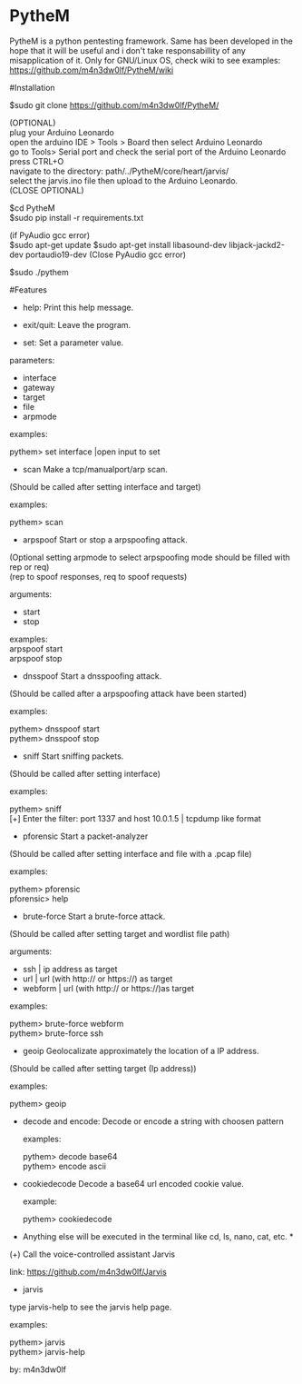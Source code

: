 # PytheM

PytheM is a python pentesting framework. Same has been developed in the hope that it will be useful and i don't take responsabillity of any misapplication of it. Only for GNU/Linux OS, check wiki to see examples:<br/> https://github.com/m4n3dw0lf/PytheM/wiki<br/> 

#Installation

$sudo git clone https://github.com/m4n3dw0lf/PytheM/ <br />

(OPTIONAL)<br />
plug your Arduino Leonardo <br />
open the arduino IDE > Tools > Board then select Arduino Leonardo <br />
go to Tools> Serial port and check the serial port of the Arduino Leonardo <br />
press CTRL+O <br />
navigate to the directory: path/../PytheM/core/heart/jarvis/ <br />
select the jarvis.ino file then upload to the Arduino Leonardo. <br />
(CLOSE OPTIONAL) <br />

$cd PytheM<br/>
$sudo pip install -r requirements.txt <br />

(if PyAudio gcc error)<br />
$sudo apt-get update
$sudo apt-get install libasound-dev libjack-jackd2-dev portaudio19-dev
(Close PyAudio gcc error) <br />

$sudo ./pythem <br/>

#Features

- help:			Print this help message.<br />


- exit/quit:		Leave the program.<br />


- set:			Set a parameter value.<br />

 parameters:<br />

 - interface
 - gateway
 - target
 - file
 - arpmode

  examples: <br />

   pythem> set interface         |open input to set<br />


- scan			Make a tcp/manualport/arp scan.<br />

(Should be called after setting interface and target)<br />

  examples:<br />

   pythem> scan<br />


- arpspoof		Start or stop a arpspoofing attack.<br />

(Optional setting arpmode to select arpspoofing mode should be filled with rep or req)<br />
(rep to spoof responses, req to spoof requests) <br />

arguments:<br />

 - start
 - stop

  examples:<br />
   arpspoof start <br />
   arpspoof stop <br />


- dnsspoof		Start a dnsspoofing attack.<br />

(Should be called after a arpspoofing attack have been started)<br />

  examples:<br />

   pythem> dnsspoof start<br />
   pythem> dnsspoof stop<br />


- sniff			Start sniffing packets.<br />

(Should be called after setting interface)<br />

  examples:<br />

   pythem> sniff<br />
   [+] Enter the filter: port 1337 and host 10.0.1.5  | tcpdump like format<br />

- pforensic		Start a packet-analyzer<br />

(Should be called after setting interface and file with a .pcap file)

  examples:<br />

   pythem> pforensic<br />
   pforensic> help<br />

- brute-force		Start a brute-force attack.<br />

(Should be called after setting target and wordlist file path)<br />

arguments:<br />

 - ssh		| ip address as target<br />
 - url		| url (with http:// or https://) as target<br />
 - webform	| url (with http:// or https://)as target<br />

  examples:<br />

   pythem> brute-force webform<br />
   pythem> brute-force ssh<br />


- geoip			Geolocalizate approximately the location of a IP address.<br />


(Should be called after setting target (Ip address))<br />

  examples:<br />

   pythem> geoip<br />


- decode and encode:	Decode or encode a string with choosen pattern<br />

  examples:<br />

   pythem> decode base64<br />
   pythem> encode ascii<br />


- cookiedecode		Decode a base64 url encoded cookie value.<br />

  example:<br />

   pythem> cookiedecode<br />


* Anything else will be executed in the terminal like cd, ls, nano, cat, etc. *<br />

(+) Call the voice-controlled assistant Jarvis<br />

link: https://github.com/m4n3dw0lf/Jarvis<br />

- jarvis <br />

type jarvis-help to see the jarvis help page.<br />

  examples:<br />

   pythem> jarvis<br />
   pythem> jarvis-help<br />


by: m4n3dw0lf<br />
